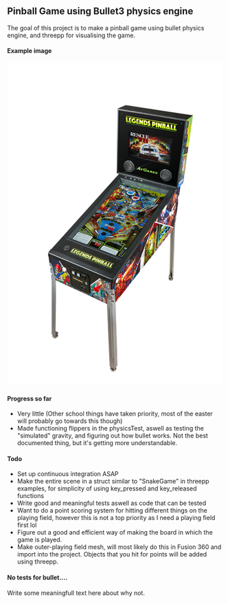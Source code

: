 ## Pinball Game using Bullet3 physics engine
The goal of this project is to make a pinball game using bullet physics engine, and threepp for visualising the game.

#### Example image
![img.png](doc/pictures/pinballgameExample.png) 

#### Progress so far
* Very little (Other school things have taken priority, most of the easter will probably go towards this though)
* Made functioning flippers in the physicsTest, aswell as testing the "simulated" gravity, and figuring out how bullet works. Not the best documented thing, but it's getting more understandable.


#### Todo
* Set up continuous integration ASAP
* Make the entire scene in a struct similar to "SnakeGame" in threepp examples, for simplicity of using key_pressed and key_released functions
* Write good and meaningful tests aswell as code that can be tested
* Want to do a point scoring system for hitting different things on the playing field, however this is not a top priority as I need a playing field first lol
* Figure out a good and efficient way of making the board in which the game is played.
* Make outer-playing field mesh, will most likely do this in Fusion 360 and import into the project. Objects that you hit for points will be added using threepp.

#### No tests for bullet....
Write some meaningfull text here about why not.
